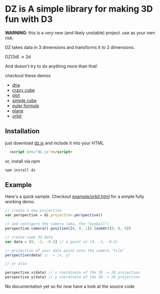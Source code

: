 # DZ is A simple library for making 3D fun with D3
__WARNING__: this is a _very_ new (and likely unstable) project. use as your own risk.

DZ takes data in 3 dimensions and transforms it to 2 dimensions.

DZ(3d) -> 2d

And doesn't try to do anything more than that!

checkout these demos
  + [dna](http://vicapow.github.io/dz/example/dna.html)
  + [crazy cube](http://vicapow.github.io/dz/example/dot-matrix.html)
  + [plot](http://vicapow.github.io/dz/example/plot.html)
  + [simple cube](http://vicapow.github.io/dz/example/cube.html)
  + [euler formula](http://vicapow.github.io/dz/example/euler.html)
  + [plane](http://vicapow.github.io/dz/example/plane.html)
  + [orbit](http://vicapow.github.io/dz/example/orbit.html)

## Installation

just download [dz.js](https://raw.github.com/vicapow/dz/master/dz.js) and include it into your HTML

````html
  <script src="dz.js"></script>
````

or, install via npm

    npm install dz

## Example

Here's a quick sample. Checkout [example/orbit.html](http://vicapow.github.io/dz/example/orbit.html) for a simple fully working demo.

````js
// create a new projection
var perspective = dz.projection.perspective()

// and configure the camera (aka, the "eyeball")
perspective.camera().position([0, 0, 1]).lookAt([0, 0, 0])

// create some 3d data
var data = [0, -1, -0.5] // a point at (0, -1, -0.5)

// projection of your data point onto the camera "film"
perspective(data) // -> [x, y]

// or also

perspective.x(data) // x coordinate of the 3D -> 2D projection
perspective.y(data) // y coordinate of the 3D -> 2D projection

````

No documentation yet so for now have a look at the source code